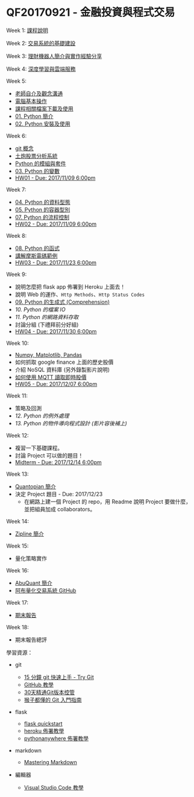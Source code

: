 ﻿# QF20170921 - 金融投資與程式交易

Week 1: [課程說明](https://hackpad.com/jZfGAGEMb3P)

Week 2: [交易系統的基礎建設](https://www.dropbox.com/s/1i5ze65mj2v2h01/%E4%BA%A4%E6%98%93%E7%B3%BB%E7%B5%B1%E7%9A%84%E5%9F%BA%E7%A4%8E%E5%BB%BA%E8%A8%AD.pptx?dl=0)

Week 3: [理財機器人簡介與實作經驗分享](https://www.slideshare.net/philipzh/ss-80462412)

Week 4: [深度學習與雲端服務](https://goo.gl/fqanpZ)

Week 5:

* [老師自介及觀念溝通](https://docs.google.com/presentation/d/1yiHpywvv7jQJR6FBgPzDf4WM_KyKIC4TzekVxVawQgk/edit?usp=sharing)
* [電腦基本操作](https://docs.google.com/presentation/d/1H_KG0rW5JiAnfb6pxEKJGDs2vERoHuS9v67nN2P8-lQ/edit?usp=sharing)
* [課程相關檔案下載及使用](https://www.youtube.com/watch?v=2aNB6HeqVKo&list=PLj4JWjo5dOC4ModtacLGuIhnRRbJurhpC&index=4&t=39s)
* [01. Python 簡介](https://goo.gl/5qr99A)
* [02. Python 安裝及使用](https://goo.gl/WvheQb)

Week 6:

* [git 概念](https://docs.google.com/presentation/d/1nygsgO0m3AklTn-1_7V41iW_-xWjJoFR_r1g0CnzoKo/edit?usp=sharing)
* [土炮股票分析系統](https://www.youtube.com/watch?v=zBtLOMBcH6E)
* [Python 的模組與套件](https://github.com/victorgau/QF20170921/tree/master/module_demo)
* [03. Python 的變數](https://goo.gl/9g3Hme)
* [HW01 - Due: 2017/11/09 6:00pm](https://github.com/victorgau/QF20170921/tree/master/HW01)

Week 7:

* [04. Python 的資料型態](https://goo.gl/UbjntQ)
* [05. Python 的容器型別](https://goo.gl/rytdCn)
* [07. Python 的流程控制](https://goo.gl/qn8chd)
* [HW02 - Due: 2017/11/09 6:00pm](https://github.com/victorgau/QF20170921/tree/master/HW02)

Week 8:

* [08. Python 的函式](https://goo.gl/emMFPT)
* [講解摩斯電碼範例](https://github.com/victorgau/QF20170921/tree/master/morse_code_demo)
* [HW03 - Due: 2017/11/23 6:00pm](https://github.com/victorgau/QF20170921/tree/master/HW03)

Week 9:

* 說明怎麼把 flask app 佈署到 Heroku 上面去！
* 說明 Web 的運作、`Http Methods`、`Http Status Codes`
* [09. Python 的生成式 (Comprehension)](https://goo.gl/NKQyFE)
* *10. Python 的檔案 IO*
* *11. Python 的網路資料存取*
* 討論分組 (下禮拜前分好組)
* [HW04 - Due: 2017/11/30 6:00pm](https://github.com/victorgau/QF20170921/tree/master/HW04)

Week 10:

* [Numpy, Matplotlib, Pandas](https://github.com/victorgau/QF20170921/tree/master/02_numpy_matplotlib_pandas)
* 如何抓取 google finance 上面的歷史股價
* 介紹 NoSQL 資料庫 (另外錄製影片說明)
* [如何使用 MQTT 讀取即時股價](https://www.youtube.com/watch?v=TvppQakKm20&list=PLj4JWjo5dOC4ModtacLGuIhnRRbJurhpC&index=13)
* [HW05 - Due: 2017/12/07 6:00pm](https://github.com/victorgau/QF20170921/tree/master/HW05)

Week 11:

* 策略及回測
* *12. Python 的例外處理*
* *13. Python 的物件導向程式設計 (影片容後補上)*

Week 12:

* 複習一下基礎課程。
* 討論 Project 可以做的題目！
* [Midterm - Due: 2017/12/14 6:00pm](https://github.com/victorgau/QF20170921/tree/master/midterm)

Week 13:

* [Quantopian 簡介](https://hackmd.io/s/Sy8eJRyMz)
* 決定 Project 題目 - Due: 2017/12/23
  - 在網路上建一個 Project 的 repo，用 Readme 說明 Project 要做什麼，並把組員加成 collaborators。

Week 14:

* [Zipline 簡介](https://hackmd.io/s/Sy8eJRyMz)

Week 15:

* 量化策略實作

Week 16:

* [AbuQuant 簡介](https://hackmd.io/s/B11R7eFmz)
* [阿布量化交易系統 GitHub](https://github.com/bbfamily/abu)

Week 17:

* [期末報告](https://github.com/victorgau/2017FM617Project02)

Week 18:

* 期末報告總評

學習資源：

* git

  * [15 分鐘 git 快速上手 - Try Git](https://try.github.io)
  * [GitHub 教學](https://www.youtube.com/watch?v=py3n6gF5Y00)
  * [30天精通Git版本控管](https://ithelp.ithome.com.tw/users/20004901/ironman/525)
  * [猴子都懂的 Git 入門指南](https://backlog.com/git-tutorial/tw/)

* flask

  * [flask quickstart](http://flask.pocoo.org/docs/0.12/quickstart/)
  * [heroku 佈署教學](https://github.com/twtrubiks/Deploying-Flask-To-Heroku)
  * [pythonanywhere 佈署教學](https://www.youtube.com/watch?v=M4sxSoRZLtI)

* markdown

  * [Mastering Markdown](https://guides.github.com/features/mastering-markdown/)

* 編輯器

  * [Visual Studio Code 教學](https://www.youtube.com/playlist?list=PL4eoLKmwShjvh9B8zLkGxTos_OUoZhkNv)
